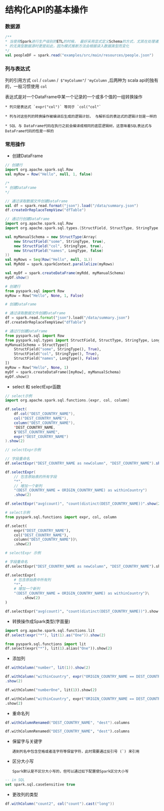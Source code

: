 # 结构化API的基本操作

###  数据源

```scala
/**
* 当使用Spark进行生产级别的ETL的时候， 最好采用显式定义Schema的方式，尤其在处理诸如CSV和JSON之类
* 的无类型数据源时更是如此，因为模式推断方法会根据读入数据类型而变化
*/
val peopleDF = spark.read("examples/src/main/resources/people.json")
```

###  列与表达式


  列的引用方式 `col` / `column` /` $"myColumn"`/ `'myColumn` ,后两种为 scala api的独有的，一般习惯使用 `col`

  表达式是对一个DataFrame中某一个记录的一个或多个值的一组转换操作

    * 列只是表达式 `expr("col")` 等同于 `col("col"`

	* 列与对这些列的转换操作被编译后生成的逻辑计划， 与解析后的表达式的逻辑计划是一样的

	* SQL 与 DataFrame代码在执行之前会编译成相同的底层逻辑树，这意味着SQL表达式与DataFrame代码的性是一样的


###  常用操作

* 创建DataFrame

```scala
// 创建行
import org.apache.spark.sql.Row
val myRow = Row("Hello", null, 1, false)

/*
* 创建DataFrame
*/

// 通过读取数据文件创建DataFrame
val df = spark.read.format("json").load("/data/summary.json")
df.createOrReplaceTempView("dfTable")

// 通过行创建DataFrame
import org.apache.spark.sql.Row
import org.apache.spark.sql.types.{StructField, StructType, StringType, LongType}

val myManualSchema = new StructType(Array(
	new StructField("some", StringType, true),
	new StructField("col", StringType, true),
	new StructField("names", LongType, false)
))
val myRows = Seq(Row("Hello", null, 1L))
val MyRdd = spark.sparkContext.parallelize(myRows)

val myDf = spark.createDataFrame(myRdd, myManualSchema)
myDf.show()

```

```py
# 创建行
from pyspark.sql import Row
myRow = Row("Hello", None, 1, False)

# 创建DataFrame

# 通过读取数据文件创建DataFrame
df = spark.read.format("json").load("/data/summary.json")
df.createOrReplaceTempView("dfTable")

# 通过行创建DataFrame
from pyspark.sql import Row
from pyspark.sql.types import StructField, StructType, StringType, LongType
myManualSchema = StructType([
	StructField("some", StringType(), True),
	StructField("col", StringType(), True),
	StructField("names", LongType(), False)
])
myRow = Row("Hello", None, 1)
myDf = spark.createDataFrame([myRow], myManualSchema)
myDf.show()

```

* select 和 selectExpr函数

```scala
// select示例
import org.apache.spark.sql.functions.{expr, col, column}

df.select(
	df.col("DEST_COUNTRY_NAME"),
	col("DEST_COUNTRY_NAME"),
	column("DEST_COUNTRY_NAME"),
	'DEST_COUNTRY_NAME,
	$"DEST_COUNTRY_NAME",
	expr("DEST_COUNTRY_NAME")
).show(2)

// selectExpr示例

// 字段重命名
df.selectExpr("DEST_COUNTRY_NAME as newColumn", "DEST_COUNTRY_NAME").show(2)

df.selectExpr(
	// 包含原始表的所有字段
	"*",
	// 增加一个新列
	"(DEST_COUNTRY_NAME = ORIGIN_COUNTRY_NAME) as withinCountry")
	.show(2)

df.selectExpr("avg(count)", "count(distinct(DEST_COUNTRY_NAME))".show(2)


```

```py
# select示例
from pyspark.sql.functions import expr, col, column

df.select(
	expr("DEST_COUNTRY_NAME"),
	col("DEST_COUNTRY_NAME"),
	column("DEST_COUNTRY_NAME"))\
	.show(2)

# selectExpr 示例

# 字段重命名
df.selectExpr("DEST_COUNTRY_NAME as newColumn", "DEST_COUNTRY_NAME").show(2)

df.selectExpr(
	# 包含原始表中所有列
	"*", 
	# 增加一个新列
	"(DEST_COUNTRY_NAME = ORIGIN_COUNTRY_NAME) as withinCountry")\
		.show(2)
)

df.selectExpr("avg(count)", "count(distinct(DEST_COUNTRY_NAME))").show(2)
```

* 转换操作成Spark类型(字面量)

```scala
import org.apache.spark.sql.functions.lit
df.select(expr("*"), lit(1).as("One")).show(2)
```

```py
from pyspark.sql.functions import lit
df.select(expr("*"), lit(1).alias("One")).show(2)
```
* 添加列

```scala
df.withColumn("number", lit(1)).show(2)

df.withColumn("withinCountry", expr("ORIGIN_COUNTRY_NAME == DEST_COUNTRY_NAME"))
.show(2)
```

```py
df.withColumn("numberOne", lit(1)).show(2)

df.withColumn("withinCountry", expr("ORIGIN_COUNTRY_NAME == DEST_COUNTRY_NAME"))\
.show(2)
```
* 重命名列

```scala
df.withColumnRenamed("DEST_COUNTRY_NAME", "dest").columns
```

```py
df.withColumnRenamed("DEST_COUNTRY_NAME", "dest").columns
```

* 保留字与关键字

      遇到列名中包含空格或者连字符等保留字符，此时需要通过反引号 (`) 来引用

* 区分大小写

      Spark默认是不区分大小写的，但可以通过如下配置使Spark区分大小写

```sql
-- in SQL
set spark.sql.caseSensitive true
```

* 更改列的类型

```scala
df.withColumn("count2", col("count").cast("long"))
```